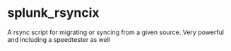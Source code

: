 # splunk_rsyncix
A rsync script for migrating or syncing from a given source. Very powerful and including a speedtester as well
